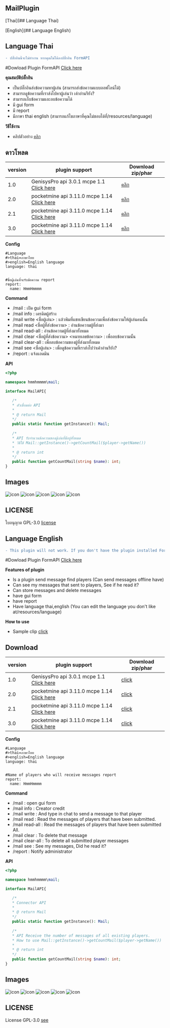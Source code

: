 ## MailPlugin

[Thai](## Language Thai)

[English](## Language English)


## Language Thai

```diff
- ปลั๊กอินนี้จะไม่ทำงาน หากคุณไม่ได้ลงปลั๊กอิน FormAPI
```

#Dowload Plugin FormAPI [Click here](https://poggit.pmmp.io/p/FormAPI)


**คุณสมบัติปลั๊กอิน**<br>
- เป็นปลั๊กอินส่งข้อความหาผู้เล่น (สามารถส่งข้อความแบบออฟไลน์ได้)
- สามารถดูข้อความที่เราส่งไปหาผู้เล่นว่า เค้าอ่านรึยัง?
- สามารถเก็บข้อความและลบข้อความได้
- มี gui form
- มี report
- มีภาษา thai english (สามารถแก้ไขภาษาที่คุณไม่ชอบได้ที่/resources/language)


**วิธีใช้งาน**<br>
- คลิปตัวอย่าง [คลิก](https://youtu.be/BML6U6NXe4E)


## ดาวโหลด
| version  | plugin support                        | Download  zip/phar                                                 |
| ---- | ------------------------------------ | ---------------------------------------------------------- |
| 1.0  | GenisysPro api 3.0.1 mcpe 1.1 [Click here](https://github.com/GenisysPro/GenisysPro) | [คลิก](https://github.com/HmmHmmmm/MailPlugin/releases/1.0) |
| 2.0  | pocketmine api 3.11.0 mcpe 1.14 [Click here](https://github.com/pmmp/PocketMine-MP) | [คลิก](https://github.com/HmmHmmmm/MailPlugin/releases/2.0) |
| 2.1  | pocketmine api 3.11.0 mcpe 1.14 [Click here](https://github.com/pmmp/PocketMine-MP) | [คลิก](https://github.com/HmmHmmmm/MailPlugin/releases/2.1) |
| 3.0  | pocketmine api 3.11.0 mcpe 1.14 [Click here](https://github.com/pmmp/PocketMine-MP) | [คลิก](https://github.com/HmmHmmmm/MailPlugin/releases/3.0) |


**Config**<br>
```
#Language
#>thai=ภาษาไทย
#>english=English language
language: thai


#ชื่อผู้เล่นที่จะรับข้อความ report
report:
  name: HmmHmmmm
```


**Command**<br>
- /mail : เปิด gui form
- /mail info : เครดิตผู้สร้าง
- /mail write <ชื่อผู้เล่น> : แล้วพิมที่แชทเขียนข้อความเพื่อส่งข้อความให้ผู้เล่นคนนั้น
- /mail read <ชื่อผู้ที่ส่งข้อความ> : อ่านข้อความผู้ที่ส่งมา
- /mail read-all : อ่านข้อความผู้ที่ส่งมาทั้งหมด
- /mail clear <ชื่อผู้ที่ส่งข้อความ> <หมายเลขข้อความ> : เพื่อลบข้อความนั้น
- /mail clear-all : เพื่อลบข้อความของผู้ที่ส่งมาทั้งหมด
- /mail see <ชื่อผู้เล่น> : เพื่อดูข้อความที่เราส่งไปว่าเค้าอ่านรึยัง?
- /report : แจ้งแอดมิน


**API**<br>
```php
<?php

namespace hmmhmmmm\mail;

interface MailAPI{

   /*
   * ตัวเชื่อมต่อ API
   *
   * @ return Mail
   */
   public static function getInstance(): Mail;
   
   /*
   * API รับจำนวนข้อความของผู้เล่นที่มีอยู่ทั้งหมด
   * วิธีใช้ Mail::getInstance()->getCountMail($player->getName())
   *
   * @ return int
   */
   public function getCountMail(string $name): int;
}
```


## Images
![icon](images/3.0/Screenshot_2020-02-24-13-46-24-210_com.mojang.minecraftpe.jpg)
![icon](images/3.0/Screenshot_2020-02-24-13-46-07-051_com.mojang.minecraftpe.jpg)
![icon](images/3.0/Screenshot_2020-02-24-13-46-42-096_com.mojang.minecraftpe.jpg)
![icon](images/3.0/Screenshot_2020-02-24-13-47-11-379_com.mojang.minecraftpe.jpg)
![icon](images/3.0/Screenshot_2020-02-24-13-58-50-672_com.mojang.minecraftpe.jpg)


## LICENSE
ใบอนุญาต GPL-3.0 [license](https://github.com/HmmHmmmm/MailPlugin/blob/master/LICENSE)


## Language English

```diff
- This plugin will not work. If you don't have the plugin installed FormAPI
```

#Dowload Plugin FormAPI [Click here](https://poggit.pmmp.io/p/FormAPI)


**Features of plugin**<br>
- Is a plugin send message find players (Can send messages offline have)
- Can see my messages that sent to players, See if he read it?
- Can store messages and delete messages
- have gui form
- have report
- Have language thai,english (You can edit the language you don't like at/resources/language)


**How to use**<br>
- Sample clip [click](https://youtu.be/BML6U6NXe4E)


## Download
| version  | plugin support                        | Download  zip/phar                                                 |
| ---- | ------------------------------------ | ---------------------------------------------------------- |
| 1.0  | GenisysPro api 3.0.1 mcpe 1.1 [Click here](https://github.com/GenisysPro/GenisysPro) | [click](https://github.com/HmmHmmmm/MailPlugin/releases/1.0) |
| 2.0  | pocketmine api 3.11.0 mcpe 1.14 [Click here](https://github.com/pmmp/PocketMine-MP) | [click](https://github.com/HmmHmmmm/MailPlugin/releases/2.0) |
| 2.1  | pocketmine api 3.11.0 mcpe 1.14 [Click here](https://github.com/pmmp/PocketMine-MP) | [click](https://github.com/HmmHmmmm/MailPlugin/releases/2.1) |
| 3.0  | pocketmine api 3.11.0 mcpe 1.14 [Click here](https://github.com/pmmp/PocketMine-MP) | [click](https://github.com/HmmHmmmm/MailPlugin/releases/3.0) |


**Config**<br>
```
#Language
#>thai=ภาษาไทย
#>english=English language
language: thai


#Name of players who will receive messages report
report:
  name: HmmHmmmm
```


**Command**<br>
- /mail : open gui form
- /mail info : Creator credit
- /mail write <Player name> : And type in chat to send a message to that player
- /mail read <Name player who sent message> : Read the messages of players that have been submitted.
- /mail read-all : Read the messages of players that have been submitted All.
- /mail clear <Name player who sent message> <Message number> : To delete that message
- /mail clear-all : To delete all submitted player messages
- /mail see <Player name> : See my messages, Did he read it?
- /report : Notify administrator


**API**<br>
```php
<?php

namespace hmmhmmmm\mail;

interface MailAPI{

   /*
   * Connector API
   *
   * @ return Mail
   */
   public static function getInstance(): Mail;
   
   /*
   * API Receive the number of messages of all existing players.
   * How to use Mail::getInstance()->getCountMail($player->getName())
   *
   * @ return int
   */
   public function getCountMail(string $name): int;
}
```


## Images
![icon](images/3.0/Screenshot_2020-02-24-13-46-24-210_com.mojang.minecraftpe.jpg)
![icon](images/3.0/Screenshot_2020-02-24-13-46-07-051_com.mojang.minecraftpe.jpg)
![icon](images/3.0/Screenshot_2020-02-24-13-46-42-096_com.mojang.minecraftpe.jpg)
![icon](images/3.0/Screenshot_2020-02-24-13-47-11-379_com.mojang.minecraftpe.jpg)
![icon](images/3.0/Screenshot_2020-02-24-13-58-50-672_com.mojang.minecraftpe.jpg)


## LICENSE
License GPL-3.0 [see](https://github.com/HmmHmmmm/MailPlugin/blob/master/LICENSE)